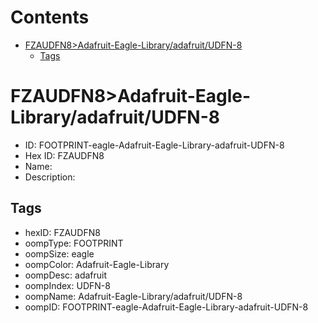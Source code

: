 



Contents
========

* [FZAUDFN8>Adafruit-Eagle-Library/adafruit/UDFN-8](#fzaudfn8adafruit-eagle-libraryadafruitudfn-8)
	* [Tags](#tags)

# FZAUDFN8>Adafruit-Eagle-Library/adafruit/UDFN-8

- ID: FOOTPRINT-eagle-Adafruit-Eagle-Library-adafruit-UDFN-8
- Hex ID: FZAUDFN8
- Name: 
- Description: 

## Tags

- hexID: FZAUDFN8
- oompType: FOOTPRINT
- oompSize: eagle
- oompColor: Adafruit-Eagle-Library
- oompDesc: adafruit
- oompIndex: UDFN-8
- oompName: Adafruit-Eagle-Library/adafruit/UDFN-8
- oompID: FOOTPRINT-eagle-Adafruit-Eagle-Library-adafruit-UDFN-8
